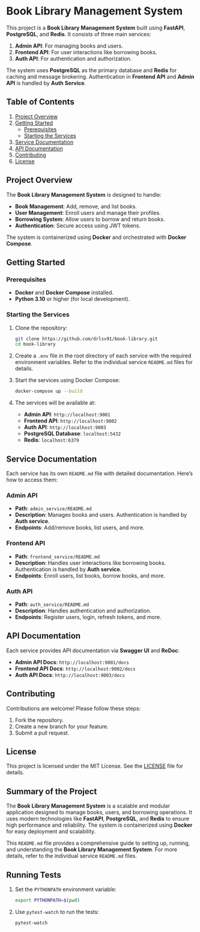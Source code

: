 # Book Library Management System

This project is a **Book Library Management System** built using **FastAPI**, **PostgreSQL**, and **Redis**. It consists of three main services:

1. **Admin API**: For managing books and users.
2. **Frontend API**: For user interactions like borrowing books.
3. **Auth API**: For authentication and authorization.

The system uses **PostgreSQL** as the primary database and **Redis** for caching and message brokering. Authentication in **Frontend API** and **Admin API** is handled by **Auth Service**.

## Table of Contents

1. [Project Overview](#project-overview)
2. [Getting Started](#getting-started)
   - [Prerequisites](#prerequisites)
   - [Starting the Services](#starting-the-services)
3. [Service Documentation](#service-documentation)
4. [API Documentation](#api-documentation)
5. [Contributing](#contributing)
6. [License](#license)

## Project Overview

The **Book Library Management System** is designed to handle:

- **Book Management**: Add, remove, and list books.
- **User Management**: Enroll users and manage their profiles.
- **Borrowing System**: Allow users to borrow and return books.
- **Authentication**: Secure access using JWT tokens.

The system is containerized using **Docker** and orchestrated with **Docker Compose**.

## Getting Started

### Prerequisites

- **Docker** and **Docker Compose** installed.
- **Python 3.10** or higher (for local development).

### Starting the Services

1. Clone the repository:

   ```bash
   git clone https://github.com/drlsv91/book-library.git
   cd book-library
   ```

2. Create a `.env` file in the root directory of each service with the required environment variables. Refer to the individual service `README.md` files for details.

3. Start the services using Docker Compose:

   ```bash
   docker-compose up --build
   ```

4. The services will be available at:
   - **Admin API**: `http://localhost:9001`
   - **Frontend API**: `http://localhost:9002`
   - **Auth API**: `http://localhost:9003`
   - **PostgreSQL Database**: `localhost:5432`
   - **Redis**: `localhost:6379`

## Service Documentation

Each service has its own `README.md` file with detailed documentation. Here’s how to access them:

### **Admin API**

- **Path**: `admin_service/README.md`
- **Description**: Manages books and users. Authentication is handled by **Auth service**.
- **Endpoints**: Add/remove books, list users, and more.

### **Frontend API**

- **Path**: `frontend_service/README.md`
- **Description**: Handles user interactions like borrowing books. Authentication is handled by **Auth service**.
- **Endpoints**: Enroll users, list books, borrow books, and more.

### **Auth API**

- **Path**: `auth_service/README.md`
- **Description**: Handles authentication and authorization.
- **Endpoints**: Register users, login, refresh tokens, and more.

## API Documentation

Each service provides API documentation via **Swagger UI** and **ReDoc**:

- **Admin API Docs**: `http://localhost:9001/docs`
- **Frontend API Docs**: `http://localhost:9002/docs`
- **Auth API Docs**: `http://localhost:9003/docs`

## Contributing

Contributions are welcome! Please follow these steps:

1. Fork the repository.
2. Create a new branch for your feature.
3. Submit a pull request.

## License

This project is licensed under the MIT License. See the [LICENSE](LICENSE) file for details.

## Summary of the Project

The **Book Library Management System** is a scalable and modular application designed to manage books, users, and borrowing operations. It uses modern technologies like **FastAPI**, **PostgreSQL**, and **Redis** to ensure high performance and reliability. The system is containerized using **Docker** for easy deployment and scalability.

This `README.md` file provides a comprehensive guide to setting up, running, and understanding the **Book Library Management System**. For more details, refer to the individual service `README.md` files.

## Running Tests

1. Set the `PYTHONPATH` environment variable:

   ```bash
   export PYTHONPATH=$(pwd)
   ```

2. Use `pytest-watch` to run the tests:

   ```bash
   pytest-watch
   ```
